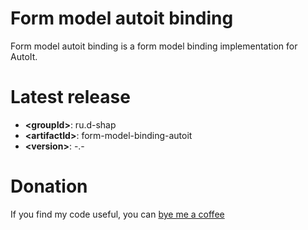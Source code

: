 Form model autoit binding
=========================
Form model autoit binding is a form model binding implementation for AutoIt.

Latest release
==============
* **&lt;groupId&gt;**: ru.d-shap
* **&lt;artifactId&gt;**: form-model-binding-autoit
* **&lt;version&gt;**: -.-

Donation
========
If you find my code useful, you can [bye me a coffee](https://www.paypal.me/dshapovalov)
